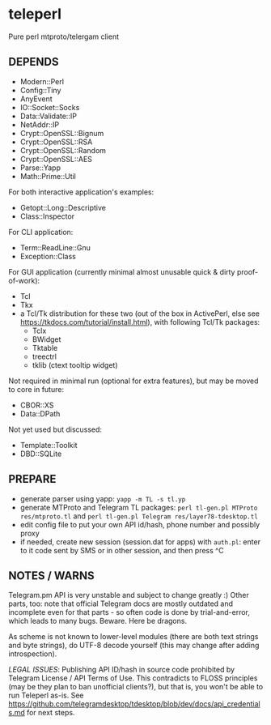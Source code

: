 # teleperl
Pure perl mtproto/telergam client

## DEPENDS
- Modern::Perl
- Config::Tiny
- AnyEvent
- IO::Socket::Socks
- Data::Validate::IP
- NetAddr::IP
- Crypt::OpenSSL::Bignum
- Crypt::OpenSSL::RSA
- Crypt::OpenSSL::Random
- Crypt::OpenSSL::AES
- Parse::Yapp
- Math::Prime::Util

For both interactive application's examples:
- Getopt::Long::Descriptive
- Class::Inspector

For CLI application:
- Term::ReadLine::Gnu
- Exception::Class

For GUI application (currently minimal almost unusable quick & dirty proof-of-work):
- Tcl
- Tkx
- a Tcl/Tk distribution for these two (out of the box in ActivePerl, else see https://tkdocs.com/tutorial/install.html), with following Tcl/Tk packages:
  * Tclx
  * BWidget
  * Tktable
  * treectrl
  * tklib (ctext tooltip widget)

Not required in minimal run (optional for extra features), but may be moved to core in future:
- CBOR::XS
- Data::DPath

Not yet used but discussed:
- Template::Toolkit
- DBD::SQLite

## PREPARE
- generate parser using yapp: `yapp -m TL -s tl.yp`
- generate MTProto and Telegram TL packages: `perl tl-gen.pl MTProto res/mtproto.tl` and `perl tl-gen.pl Telegram res/layer78-tdesktop.tl`
- edit config file to put your own API id/hash, phone number and possibly proxy
- if needed, create new session (session.dat for apps) with `auth.pl`: enter to it code sent by SMS or in other session, and then press ^C

## NOTES / WARNS
Telegram.pm API is very unstable and subject to change greatly :) Other parts, too: note that official Telegram docs are mostly outdated and incomplete even for that parts - so often code is done by trial-and-error, which leads to many bugs. Beware. Here be dragons.

As scheme is not known to lower-level modules (there are both text strings and byte strings), do UTF-8 decode yourself (this may change after adding introspection).

*LEGAL ISSUES*: Publishing API ID/hash in source code prohibited by Telegram License / API Terms of Use. This contradicts to FLOSS principles (may be they plan to ban unofficial clients?), but that is, you won't be able to run Teleperl as-is. See https://github.com/telegramdesktop/tdesktop/blob/dev/docs/api_credentials.md for next steps.
